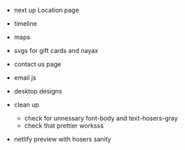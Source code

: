 -  next up Location page

-  timeline

-  maps

-  svgs for gift cards and nayax

-  contact us page
-  email js

-  desktop designs

-  clean up

   -  check for unnessary font-body and text-hosers-gray
   -  check that prettier worksss

-  netlify preview with hosers sanity
